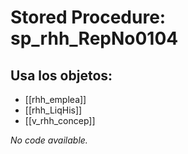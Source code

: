 # Stored Procedure: sp_rhh_RepNo0104

## Usa los objetos:
- [[rhh_emplea]]
- [[rhh_LiqHis]]
- [[v_rhh_concep]]

*No code available.*
